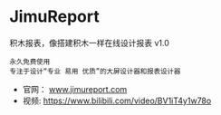 # JimuReport

积木报表，像搭建积木一样在线设计报表
v1.0

```
永久免费使用
专注于设计“专业 易用 优质”的大屏设计器和报表设计器
```



- 官网： www.jimureport.com
- 视频: https://www.bilibili.com/video/BV1iT4y1w78o


